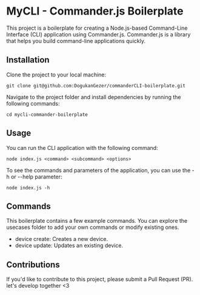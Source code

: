 # MyCLI - Commander.js Boilerplate

This project is a boilerplate for creating a Node.js-based Command-Line Interface (CLI) application using Commander.js. Commander.js is a library that helps you build command-line applications quickly.

## Installation

Clone the project to your local machine:

```
git clone git@github.com:DogukanGezer/commanderCLI-boilerplate.git
```

Navigate to the project folder and install dependencies by running the following commands:

```
cd mycli-commander-boilerplate
```

## Usage
You can run the CLI application with the following command:

```
node index.js <command> <subcommand> <options>

```

To see the commands and parameters of the application, you can use the -h or --help parameter:

```
node index.js -h
```

## Commands
This boilerplate contains a few example commands. You can explore the usecases folder to add your own commands or modify existing ones.

- device create: Creates a new device.
- device update: Updates an existing device.

## Contributions
If you'd like to contribute to this project, please submit a Pull Request (PR). let's develop together <3




